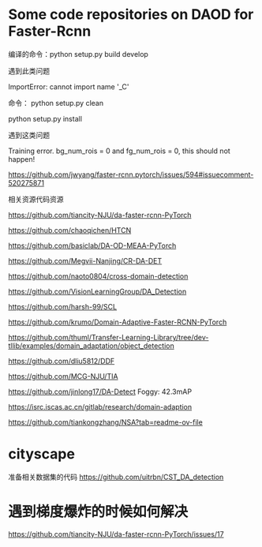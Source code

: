 # Some code repositories on DAOD for Faster-Rcnn

编译的命令：python setup.py build develop


遇到此类问题

ImportError: cannot import name '_C'

命令：
python setup.py clean

python setup.py install


遇到这类问题

Training error. bg_num_rois = 0 and fg_num_rois = 0, this should not happen!

https://github.com/jwyang/faster-rcnn.pytorch/issues/594#issuecomment-520275871


相关资源代码资源

https://github.com/tiancity-NJU/da-faster-rcnn-PyTorch

https://github.com/chaoqichen/HTCN

https://github.com/basiclab/DA-OD-MEAA-PyTorch

https://github.com/Megvii-Nanjing/CR-DA-DET

https://github.com/naoto0804/cross-domain-detection

https://github.com/VisionLearningGroup/DA_Detection

https://github.com/harsh-99/SCL

https://github.com/krumo/Domain-Adaptive-Faster-RCNN-PyTorch

https://github.com/thuml/Transfer-Learning-Library/tree/dev-tllib/examples/domain_adaptation/object_detection

https://github.com/dliu5812/DDF

https://github.com/MCG-NJU/TIA

https://github.com/jinlong17/DA-Detect Foggy: 42.3mAP

https://isrc.iscas.ac.cn/gitlab/research/domain-adaption

https://github.com/tiankongzhang/NSA?tab=readme-ov-file

# cityscape
准备相关数据集的代码
https://github.com/uitrbn/CST_DA_detection


# 遇到梯度爆炸的时候如何解决

https://github.com/tiancity-NJU/da-faster-rcnn-PyTorch/issues/17
